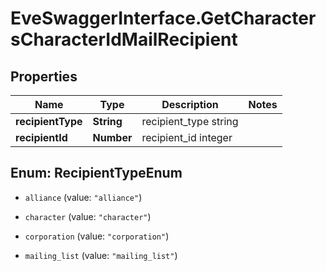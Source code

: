# EveSwaggerInterface.GetCharactersCharacterIdMailRecipient

## Properties
Name | Type | Description | Notes
------------ | ------------- | ------------- | -------------
**recipientType** | **String** | recipient_type string | 
**recipientId** | **Number** | recipient_id integer | 


<a name="RecipientTypeEnum"></a>
## Enum: RecipientTypeEnum


* `alliance` (value: `"alliance"`)

* `character` (value: `"character"`)

* `corporation` (value: `"corporation"`)

* `mailing_list` (value: `"mailing_list"`)





